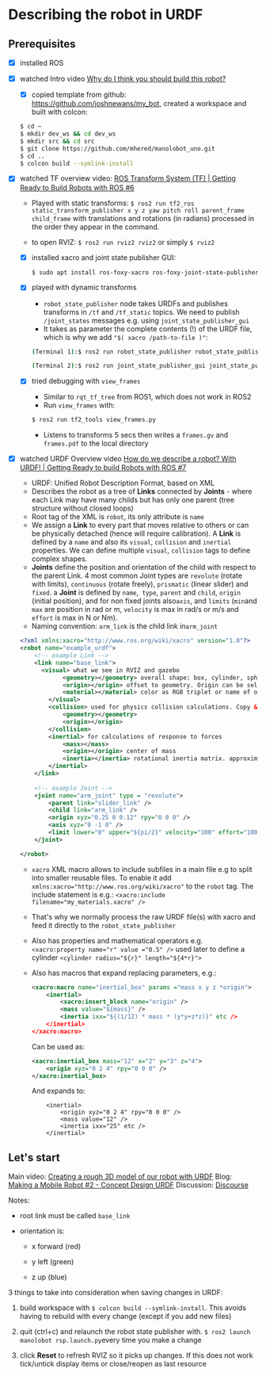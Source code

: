 # Describing the robot in URDF

## Prerequisites

- [x] installed ROS

- [x] watched Intro video [Why do I think you should build this robot?](https://www.youtube.com/watch?v=OWeLUSzxMsw&t=0s)

  - [x] copied template from github: https://github.com/joshnewans/my_bot, created a workspace and built with colcon:
  
  ```bash
  $ cd ~ 
  $ mkdir dev_ws && cd dev_ws
  $ mkdir src && cd src
  $ git clone https://github.com/mhered/manolobot_uno.git
  $ cd ..
  $ colcon build --symlink-install
  ```
  
- [x] watched TF overview video: [ROS Transform System (TF) | Getting Ready to Build Robots with ROS #6](https://www.youtube.com/watch?v=QyvHhY4Y_Y8&t=0s) 

  * Played with static transforms: `$ ros2 run tf2_ros static_transform_publisher x y z yaw pitch roll parent_frame child_frame` with translations and rotations (in radians) processed in the order they appear in the command.

  * to open RVIZ: `$ ros2 run rviz2 rviz2` or simply `$ rviz2`
  * [x] installed xacro and joint state publisher GUI:

    ```bash
    $ sudo apt install ros-foxy-xacro ros-foxy-joint-state-publisher-gui
    ```

  * [x] played with dynamic transforms
      - `robot_state_publisher` node takes URDFs and publishes transforms in `/tf` and `/tf_static` topics. We need to publish `/joint_states` messages e.g. using `joint_state_publisher_gui`
      -  It takes as parameter the complete contents (!) of the URDF file, which is why we add `"$( xacro /path-to-file )"`:

      ```bash
      (Terminal 1):$ ros2 run robot_state_publisher robot_state_publisher --ros-args -p robot_description:="$( xacro ~/example_robot.urdf.xacro )"
      ```

      ```bash
      (Terminal 2):$ ros2 run joint_state_publisher_gui joint_state_publisher_gui
      ```

  * [x] tried debugging with `view_frames`

    * Similar to `rqt_tf_tree` from ROS1, which does not work in ROS2
    * Run `view_frames` with:

    ```bash
    $ ros2 run tf2_tools view_frames.py
    ```
    * Listens to transforms 5 secs then writes a `frames.gv` and `frames.pdf` to the local directory

- [x] watched URDF Overview video [How do we describe a robot? With URDF! | Getting Ready to build Robots with ROS #7](https://www.youtube.com/watch?v=CwdbsvcpOHM)
  * URDF: Unified Robot Description Format, based on XML
  * Describes the robot as a tree of **Links** connected by **Joints** - where each Link may have many childs but has only one parent (tree structure without closed loops)
  * Root tag of the XML is `robot`, its only attribute is `name`
  * We assign a **Link** to every part that moves relative to others or can be physically detached (hence will require calibration). A **Link** is defined by a `name` and also its `visual`, `collision` and `inertial` properties. We can define multiple `visual`, `collision` tags to define complex shapes.
  * **Joints** define the position and orientation of the child with respect to the parent Link. 4 most common Joint types are `revolute` (rotate with limits), `continuous` (rotate freely), `prismatic` (linear slider) and  `fixed`. a **Joint** is defined by `name`,` type`, `parent` and `child`, `origin` (initial position),  and for non fixed joints also`axis`, and `limits` (`min`and `max` are position in rad or m, `velocity` is max in rad/s or m/s and `effort` is max in N or Nm). 
  * Naming convention: `arm_link` is the child link in`arm_joint`
  
  ```xml
  <?xml xmlns:xacro="http://www.ros.org/wiki/xacro" version="1.0"?>
  <robot name="example_urdf">
      <!-- example Link -->
      <link name="base_link">
      	<visual> what we see in RVIZ and gazebo
              <geometry></geometry> overall shape: box, cylinder, sphere or path to 3d mesh 
              <origin></origin> offset to geometry. Origin can be selected freely except for rotating Links that must have origin at pivot point.
              <material></material> color as RGB triplet or name of one defined previously 
          </visual>
          <collision> used for physics collision calculations. Copy & paste of visual or simplified for better performance.
              <geometry></geometry>
              <origin></origin>
          </collision>
          <inertial> for calculations of response to forces
              <mass></mass>
              <origin></origin> center of mass
              <inertia></inertia> rotational inertia matrix. approximated from primitives or calculated with CAD program for meshes
          </inertial>
      </link>
      
      <!-- example Joint -->
      <joint name="arm_joint" type = "revolute">
          <parent link="slider_link" />
          <child link="arm_link" />
          <origin xyz="0.25 0 0.12" rpy="0 0 0" />
          <axis xyz="0 -1 0" />
          <limit lower="0" upper="${pi/2}" velocity="100" effort="100">
      </joint>
  
  </robot>
  ```
  
  * `xacro` XML macro allows to include subfiles in a main file e.g to split into smaller reusable files. To enable it add `xmlns:xacro="http://www.ros.org/wiki/xacro"` to the `robot` tag. The include statement is e.g.: `<xacro:include filename="my_materials.xacro" />`
  
  * That's why we normally process the raw URDF file(s) with xacro and feed it directly to the `robot_state_publisher` 
  
  * Also has properties and mathematical operators e.g.  `<xacro:property name="r" value ="0.5" />` used later to define a cylinder  `<cylinder radius="${r}" length="${4*r}">`
  
  * Also has macros that expand replacing parameters, e.g.:
  
      ```xml
      <xacro:macro name="inertial_box" params ="mass x y z *origin">
          <inertial>
              <xacro:insert_block name="origin" />
              <mass value="${mass}" />
              <inertia ixx="${(1/12) * mass * (y*y+z*z)}" etc />
          </inertial>
      </xacro:macro>
      ```
  
    Can be used as:
  
    ```xml
    <xacro:inertial_box mass="12" x="2" y="3" z="4">
        <origin xyz="0 2 4" rpy="0 0 0" />
    </xacro:inertial_box>
    ```
  
    And expands to:
  
    ```
        <inertial>
            <origin xyz="0 2 4" rpy="0 0 0" />
            <mass value="12" />
            <inertia ixx="25" etc />
        </inertial>
    ```
  
    

## Let's start

Main video: [Creating a rough 3D model of our robot with URDF](https://youtu.be/BcjHyhV0kIs) 
Blog: [Making a Mobile Robot #2 - Concept Design URDF](https://articulatedrobotics.xyz/mobile-robot-2-concept-urdf/) 
Discussion: [Discourse](https://discourse.articulatedrobotics.xyz/t/discussion-concept-design-urdf-making-a-mobile-robot-pt-2/27) 

Notes:

* root link must be called `base_link`
* orientation is:

  - x forward (red)

  - y left (green)

  - z up (blue)

3 things to take into consideration when saving changes in URDF:

1. build workspace with `$ colcon build --symlink-install`. This avoids having to rebuild with every change (except if you add new files)

2. quit (ctrl+c) and relaunch the robot state publisher with. `$ ros2 launch manolobot rsp.launch.py`every time you make a change

3. click **Reset** to refresh RVIZ so it picks up changes. If this does not work tick/untick display items or close/reopen as last resource
